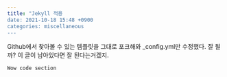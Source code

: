 ```yaml
---
title: "Jekyll 적용
date: 2021-10-18 15:48 +0900
categories: miscellaneous
---
```


Github에서 찾아볼 수 있는 템플릿을 그대로 포크해와 _config.yml만 수정했다. 잘 될까? 이 글이 남아있다면 잘 된다는거겠지.

```
Wow code section
```

